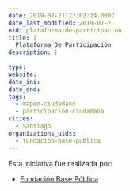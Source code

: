 ```yaml
---
date: 2019-07-21T23:02:24.000Z
date_last_modified: 2019-07-21
uid: plataforma-de-participacion
title: |
  Plataforma De Participación
description: |
  
type: 
website: 
date_ini: 
date_end: 
tags:
  - mapeo-ciudadano
  - participación-ciudadana
cities: 
  - Santiago
organizations_uids:
  - fundacion-base-publica
---
```


Esta iniciativa fue realizada por:

- [Fundación Base Pública](/organizaciones/fundacion-base-publica)
